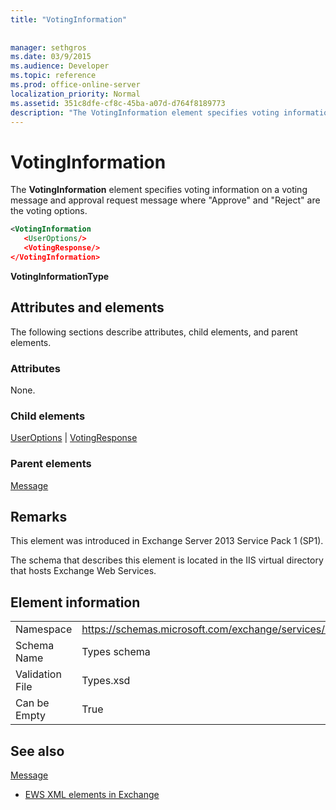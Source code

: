 ```yaml
---
title: "VotingInformation"
 
 
manager: sethgros
ms.date: 03/9/2015
ms.audience: Developer
ms.topic: reference
ms.prod: office-online-server
localization_priority: Normal
ms.assetid: 351c8dfe-cf8c-45ba-a07d-d764f8189773
description: "The VotingInformation element specifies voting information on a voting message and approval request message whereApproveandRejectare the voting options."
---
```


# VotingInformation

The **VotingInformation** element specifies voting information on a voting message and approval request message where "Approve" and "Reject" are the voting options. 
  
```XML
<VotingInformation
   <UserOptions/>
   <VotingResponse/>
</VotingInformation>
```

 **VotingInformationType**
## Attributes and elements

The following sections describe attributes, child elements, and parent elements.
  
### Attributes

None.
  
### Child elements

[UserOptions](useroptions.md) | [VotingResponse](votingresponse.md)
  
### Parent elements

[Message](message-ex15websvcsotherref.md)
  
## Remarks

This element was introduced in Exchange Server 2013 Service Pack 1 (SP1).
  
The schema that describes this element is located in the IIS virtual directory that hosts Exchange Web Services.
  
## Element information

|||
|:-----|:-----|
|Namespace  <br/> |https://schemas.microsoft.com/exchange/services/2006/types  <br/> |
|Schema Name  <br/> |Types schema  <br/> |
|Validation File  <br/> |Types.xsd  <br/> |
|Can be Empty  <br/> |True  <br/> |
   
## See also



[Message](message-ex15websvcsotherref.md)


- [EWS XML elements in Exchange](ews-xml-elements-in-exchange.md)

